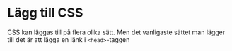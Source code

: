 # Lägg till CSS

CSS kan läggas till på flera olika sätt. Men det vanligaste sättet man lägger till det är att lägga en länk i `<head>`-taggen